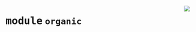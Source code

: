 <!-- markdownlint-disable -->

<a href="https://github.com/pinterest/pinterest-python-sdk/blob/main/docs/pinterest/pinterest/organic/__init__.py"><img align="right" style="float:right;" src="https://img.shields.io/badge/-source-cccccc?style=flat-square"></a>

# <kbd>module</kbd> `organic`






